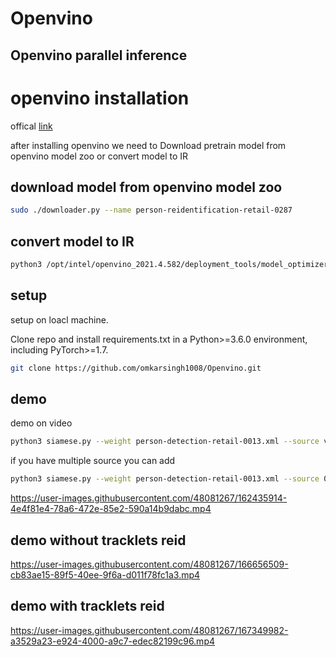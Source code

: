# Openvino
## Openvino parallel inference
# openvino installation 
offical [link](https://docs.openvino.ai/latest/openvino_docs_install_guides_installing_openvino_linux.html)

after installing openvino we need to Download pretrain model from openvino model zoo or convert model to IR
## download model from openvino model zoo
```bash
sudo ./downloader.py --name person-reidentification-retail-0287
```
## convert model to IR
```bash
python3 /opt/intel/openvino_2021.4.582/deployment_tools/model_optimizer/mo_tf.py --saved_model_dir /media/omkar/new_model/saved_model --transformations_config /opt/intel/openvino_2021.4.582/deployment_tools/model_optimizer/extensions/front/tf/ssd_support_api_v2.4.json --tensorflow_object_detection_api_pipeline_config /media/omkar/new_model/pipeline.config --reverse_input_channels
```

## setup 

setup on loacl machine.

Clone repo and install requirements.txt in a Python>=3.6.0 environment, including PyTorch>=1.7.
```bash
git clone https://github.com/omkarsingh1008/Openvino.git
```
## demo
demo on video

```bash
python3 siamese.py --weight person-detection-retail-0013.xml --source video_path
```
if you have multiple source you can add 

```bash
python3 siamese.py --weight person-detection-retail-0013.xml --source 0 2
```

https://user-images.githubusercontent.com/48081267/162435914-4e4f81e4-78a6-472e-85e2-590a14b9dabc.mp4

## demo without tracklets reid


https://user-images.githubusercontent.com/48081267/166656509-cb83ae15-89f5-40ee-9f6a-d011f78fc1a3.mp4

## demo with tracklets reid







https://user-images.githubusercontent.com/48081267/167349982-a3529a23-e924-4000-a9c7-edec82199c96.mp4


